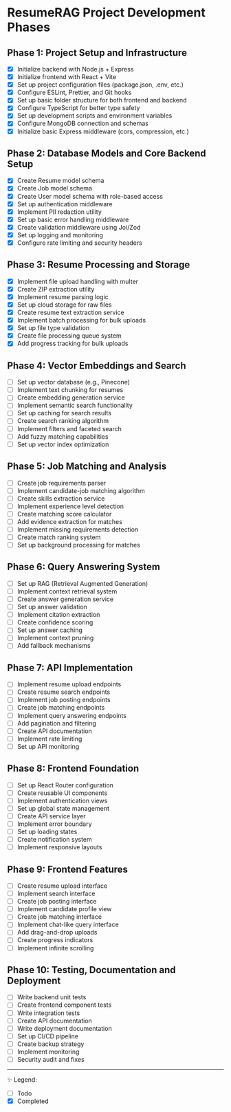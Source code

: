 # ResumeRAG Project Development Phases

## Phase 1: Project Setup and Infrastructure
- [x] Initialize backend with Node.js + Express
- [x] Initialize frontend with React + Vite
- [x] Set up project configuration files (package.json, .env, etc.)
- [x] Configure ESLint, Prettier, and Git hooks
- [x] Set up basic folder structure for both frontend and backend
- [x] Configure TypeScript for better type safety
- [x] Set up development scripts and environment variables
- [x] Configure MongoDB connection and schemas
- [x] Initialize basic Express middleware (cors, compression, etc.)

## Phase 2: Database Models and Core Backend Setup
- [x] Create Resume model schema
- [x] Create Job model schema
- [x] Create User model schema with role-based access
- [x] Set up authentication middleware
- [x] Implement PII redaction utility
- [x] Set up basic error handling middleware
- [x] Create validation middleware using Joi/Zod
- [x] Set up logging and monitoring
- [x] Configure rate limiting and security headers

## Phase 3: Resume Processing and Storage
- [x] Implement file upload handling with multer
- [x] Create ZIP extraction utility
- [x] Implement resume parsing logic
- [x] Set up cloud storage for raw files
- [x] Create resume text extraction service
- [x] Implement batch processing for bulk uploads
- [x] Set up file type validation
- [x] Create file processing queue system
- [x] Add progress tracking for bulk uploads

## Phase 4: Vector Embeddings and Search
- [ ] Set up vector database (e.g., Pinecone)
- [ ] Implement text chunking for resumes
- [ ] Create embedding generation service
- [ ] Implement semantic search functionality
- [ ] Set up caching for search results
- [ ] Create search ranking algorithm
- [ ] Implement filters and faceted search
- [ ] Add fuzzy matching capabilities
- [ ] Set up vector index optimization

## Phase 5: Job Matching and Analysis
- [ ] Create job requirements parser
- [ ] Implement candidate-job matching algorithm
- [ ] Create skills extraction service
- [ ] Implement experience level detection
- [ ] Create matching score calculator
- [ ] Add evidence extraction for matches
- [ ] Implement missing requirements detection
- [ ] Create match ranking system
- [ ] Set up background processing for matches

## Phase 6: Query Answering System
- [ ] Set up RAG (Retrieval Augmented Generation)
- [ ] Implement context retrieval system
- [ ] Create answer generation service
- [ ] Set up answer validation
- [ ] Implement citation extraction
- [ ] Create confidence scoring
- [ ] Set up answer caching
- [ ] Implement context pruning
- [ ] Add fallback mechanisms

## Phase 7: API Implementation
- [ ] Implement resume upload endpoints
- [ ] Create resume search endpoints
- [ ] Implement job posting endpoints
- [ ] Create job matching endpoints
- [ ] Implement query answering endpoints
- [ ] Add pagination and filtering
- [ ] Create API documentation
- [ ] Implement rate limiting
- [ ] Set up API monitoring

## Phase 8: Frontend Foundation
- [ ] Set up React Router configuration
- [ ] Create reusable UI components
- [ ] Implement authentication views
- [ ] Set up global state management
- [ ] Create API service layer
- [ ] Implement error boundary
- [ ] Set up loading states
- [ ] Create notification system
- [ ] Implement responsive layouts

## Phase 9: Frontend Features
- [ ] Create resume upload interface
- [ ] Implement search interface
- [ ] Create job posting interface
- [ ] Implement candidate profile view
- [ ] Create job matching interface
- [ ] Implement chat-like query interface
- [ ] Add drag-and-drop uploads
- [ ] Create progress indicators
- [ ] Implement infinite scrolling

## Phase 10: Testing, Documentation and Deployment
- [ ] Write backend unit tests
- [ ] Create frontend component tests
- [ ] Write integration tests
- [ ] Create API documentation
- [ ] Write deployment documentation
- [ ] Set up CI/CD pipeline
- [ ] Create backup strategy
- [ ] Implement monitoring
- [ ] Security audit and fixes

---
✨ Legend:
- [ ] Todo
- [x] Completed
